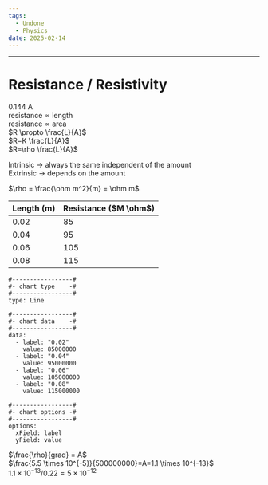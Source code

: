 ```yaml
---
tags:
  - Undone
  - Physics
date: 2025-02-14
---
```

---  
# Resistance / Resistivity  
0.144 A  
$\text{resistance} \propto \text{length}$  
$\text{resistance} \propto \text{area}$  
$R \propto \frac{L}{A}$  
$R=K \frac{L}{A}$  
$R=\rho \frac{L}{A}$  
  
Intrinsic → always the same independent of the amount  
Extrinsic → depends on the amount  
  
  
$\rho = \frac{\ohm m^2}{m} = \ohm m$  
  
  
| Length (m) | Resistance ($M \ohm$) |  
| ---------- | --------------------- |  
| 0.02       | 85                    |  
| 0.04       | 95                    |  
| 0.06       | 105                   |  
| 0.08       | 115                   |  
```chartsview  
#-----------------#  
#- chart type    -#  
#-----------------#  
type: Line  
  
#-----------------#  
#- chart data    -#  
#-----------------#  
data:  
  - label: "0.02"  
    value: 85000000  
  - label: "0.04"  
    value: 95000000  
  - label: "0.06"  
    value: 105000000  
  - label: "0.08"  
    value: 115000000  
  
#-----------------#  
#- chart options -#  
#-----------------#  
options:  
  xField: label  
  yField: value  
```  
  
$\frac{\rho}{grad} = A$  
$\frac{5.5 \times 10^{-5}}{500000000}=A=1.1 \times 10^{-13}$  
$1.1 \times 10^{-13}/0.22 = 5 \times 10^{-12}$  
